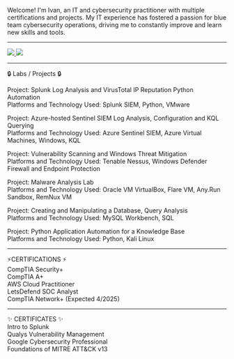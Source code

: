 Welcome! I'm Ivan, an IT and cybersecurity practitioner with multiple certifications and projects. My IT experience has fostered a passion for blue team cybersecurity operations, driving me to constantly improve and learn new skills and tools.
<hr>




<a href="https://www.linkedin.com/in/ivanmarshutka/">
    <img src="https://img.shields.io/badge/-LinkedIn-0072b1?&style=for-the-badge&logo=linkedin&logoColor=white" />
</a>
<a href="https://www.youtube.com/@mosh-cyber" target="_blank">
    <img src="https://img.shields.io/badge/-YouTube-FF0000?&style=for-the-badge&logo=youtube&logoColor=white" />
</a>
<hr>




🔒 Labs / Projects 🔒

Project: Splunk Log Analysis and VirusTotal IP Reputation Python Automation </br>Platforms and Technology Used: Splunk SIEM, Python, VMware

Project: Azure-hosted Sentinel SIEM Log Analysis, Configuration and KQL Querying</br>
Platforms and Technology Used: Azure Sentinel SIEM, Azure Virtual Machines, Windows, KQL

Project: Vulnerability Scanning and Windows Threat Mitigation </br>Platforms and Technology Used: Tenable Nessus, Windows Defender Firewall and Endpoint Protection</br>

Project: Malware Analysis Lab 
</br>Platforms and Technology Used: Oracle VM VirtualBox, Flare VM, Any.Run Sandbox, RemNux VM </br>

Project: Creating and Manipulating a Database, Query Analysis 
</br>Platforms and Technology Used: MySQL Workbench, SQL

Project: Python Application Automation for a Knowledge Base
</br>Platforms and Technology Used: Python, Kali Linux
<hr>


⚡CERTIFICATIONS ⚡</br>
CompTIA Security+</br>
CompTIA A+</br>
AWS Cloud Practitioner</br>
LetsDefend SOC Analyst</br>
CompTIA Network+ (Expected 4/2025)</br>
<hr>
✨ CERTIFICATES ✨</br>
Intro to Splunk</br>
Qualys Vulnerability Management </br>
Google Cybersecurity Professional</br>
Foundations of MITRE ATT&CK v13</br>
<!--
**ivanmarshutka/ivanmarshutka** is a ✨ _special_ ✨ repository because its `README.md` (this file) appears on your GitHub profile.

Here are some ideas to get you started:

- 🔭 I’m currently working on ...
- 🌱 I’m currently learning ...
- 👯 I’m looking to collaborate on ...
- 🤔 I’m looking for help with ...
- 💬 Ask me about ...
- 📫 How to reach me: ...
- 😄 Pronouns: ...
- ⚡ Fun fact: ...
-->
